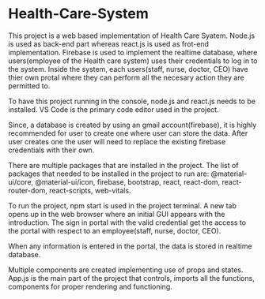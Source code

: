 # Health-Care-System  
This project is a web based implementation of Health Care Syatem. 
Node.js is used as back-end part whereas react.js is used as frot-end implementation. 
Firebase is used to implement the realtime database, where users(employee of the Health care system) uses their credentials to log in to the system. 
Inside the system, each users(staff, nurse, doctor, CEO) have thier own protal where they can perform all the necesary action they are permitted to. 

To have this project running in the console, node.js and react.js needs to be installed. VS Code is the primary code editor used in the project. 

Since, a database is created by using an gmail account(firebase), it is highly recommended for user to create one where user can store the data. 
After user creates one the user will need to replace the existing firebase credentials with their own. 

There are multiple packages that are installed in the project. The list of packages that needed to be installed in the project to run are:
@material-ui/core,
@material-ui/icon,
firebase,
bootstrap,
react,
react-dom,
react-router-dom,
react-scripts,
web-vitals.

To run the project,
npm start 
is used in the project terminal. 
A new tab opens up in the web browser where an initial GUI appears with the introduction. 
The sign in portal with the valid credential get the access to the portal with respect to an employee(staff, nurse, doctor, CEO).

When any information is entered in the portal, the data is stored in realtime database. 

Multiple components are created implementing use of props and states.
App.js is the main part of the project that controls, imports all the functions, components for proper rendering and functioning.
